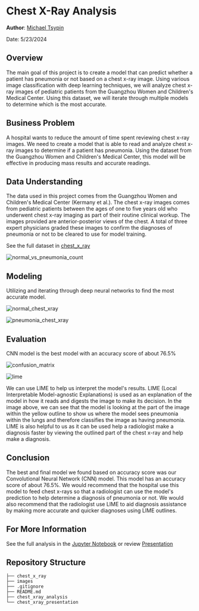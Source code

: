 # Chest X-Ray Analysis

**Author**: [Michael Tsypin](email:mtsypin9@yahoo.com)

Date: 5/23/2024

## Overview

The main goal of this project is to create a model that can predict whether a patient has pneumonia or not based on a chest x-ray image. Using various image classification with deep learning techniques, we will analyze chest x-ray images of pediatric patients from the Guangzhou Women and Children's Medical Center. Using this dataset, we will iterate through multiple models to determine which is the most accurate.

## Business Problem

A hospital wants to reduce the amount of time spent reviewing chest x-ray images. We need to create a model that is able to read and analyze chest x-ray images to determine if a patient has pneumonia. Using the dataset from the Guangzhou Women and Children's Medical Center, this model will be effective in producing mass results and accurate readings.

## Data Understanding

The data used in this project comes from the Guangzhou Women and Children's Medical Center (Kermany et al.). The chest x-ray images comes from pediatric patients between the ages of one to five years old who underwent chest x-ray imaging as part of their routine clinical workup. The images provided are anterior-posterior views of the chest. A total of three expert physicians graded these images to confirm the diagnoses of pneumonia or not to be cleared to use for model training.

See the full dataset in [chest_x_ray](chest_x_ray) 

![normal_vs_pneumonia_count](images/normal_vs_pneumonia_count.png)

## Modeling

Utilizing and iterating through deep neural networks to find the most accurate model.

![normal_chest_xray](images/normal_chest_xray.png)

![pneumonia_chest_xray](images/pneumonia_chest_xray.png)

## Evaluation

CNN model is the best model with an accuracy score of about 76.5%

![confusion_matrix](images/confusion_matrix.png)

![lime](images/lime.png)

We can use LIME to help us interpret the model's results. LIME (Local Interpretable Model-agnostic Explanations) is used as an explanation of the model in how it reads and digests the image to make its decision. In the image above, we can see that the model is looking at the part of the image within the yellow outline to show us where the model sees pneumonia within the lungs and therefore classifies the image as having pneumonia. LIME is also helpful to us as it can be used help a radiologist make a diagnosis faster by viewing the outlined part of the chest x-ray and help make a diagnosis.

## Conclusion

The best and final model we found based on accuracy score was our Convolutional Neural Network (CNN) model. This model has an accuracy score of about 76.5%. We would recommend that the hospital use this model to feed chest x-rays so that a radiologist can use the model's prediction to help determine a diagnosis of pneumonia or not. We would also recommend that the radiologist use LIME to aid diagnosis assistance by making more accurate and quicker diagnoses using LIME outlines.

## For More Information

See the full analysis in the [Jupyter Notebook](chest_xray_analysis.ipynb) or review [Presentation](chest_xray_presentation.pdf)

## Repository Structure

```
├── chest_x_ray
├── images
├── .gitignore
├── README.md
├── chest_xray_analysis
└── chest_xray_presentation
```
